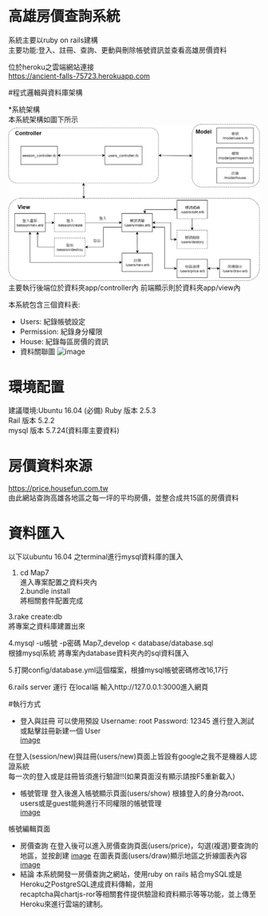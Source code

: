 # 高雄房價查詢系統
系統主要以ruby on rails建構  
主要功能:登入、註冊、查詢、更動與刪除帳號資訊並查看高雄房價資料 

位於heroku之雲端網站連接  
https://ancient-falls-75723.herokuapp.com  

 
#程式邏輯與資料庫架構  

*系統架構  
本系統架構如圖下所示
![image](https://github.com/linyoyoz/HHS/blob/master/image/system.png)
主要執行後端位於資料夾app/controller內
前端顯示則於資料夾app/view內

本系統包含三個資料表:  

* Users:
紀錄帳號設定
* Permission:
紀錄身分權限  
* House:
紀錄每區房價的資訊  
* 資料關聯圖
![image](https://github.com/linyoyoz/HHS/blob/master/table.png)
# 環境配置  

建議環境:Ubuntu 16.04
(必備)
Ruby 版本 2.5.3  
Rail 版本 5.2.2  
mysql 版本 5.7.24(資料庫主要資料)  

# 房價資料來源  
https://price.housefun.com.tw  
由此網站查詢高雄各地區之每一坪的平均房價，並整合成共15區的房價資料  

# 資料匯入

以下以ubuntu 16.04 之terminal進行mysql資料庫的匯入
1. cd Map7  
進入專案配置之資料夾內  
2.bundle install  
將相關套件配置完成  

3.rake create:db  
將專案之資料庫建置出來  

4.mysql -u帳號 -p密碼 Map7_develop < database/database.sql  
根據mysql系統 將專案內database資料夾內的sql資料匯入   

5.打開config/database.yml這個檔案，根據mysql帳號密碼修改16,17行

6.rails server
運行 在local端 輸入http://127.0.0.1:3000進入網頁



#執行方式
* 登入與註冊
可以使用預設 Username: root Password: 12345 進行登入測試  
或點擊註冊新建一個 User  
[image](https://github.com/linyoyoz/HHS/blob/master/image/login.png)

在登入(session/new)與註冊(users/new)頁面上皆設有google之我不是機器人認證系統  
每一次的登入或是註冊皆須進行驗證!!(如果頁面沒有顯示請按F5重新載入)  

* 帳號管理
登入後進入帳號顯示頁面(users/show)
根據登入的身分為root、users或是guest能夠進行不同權限的帳號管理  
[image](https://github.com/linyoyoz/HHS/blob/master/image/show.png)

帳號編輯頁面 

* 房價查詢
在登入後可以進入房價查詢頁面(users/price)，勾選(複選)要查詢的地區，並按創建
[image](https://github.com/linyoyoz/HHS/blob/master/image/choose.png)
在圖表頁面(users/draw)顯示地區之折線圖表內容
[image](https://github.com/linyoyoz/HHS/blob/master/image/draw.png)
* 結論
本系統開發一房價查詢之網站，使用ruby on rails 結合mySQL或是Heroku之PostgreSQL達成資料傳輸，並用  
recaptcha與chartjs-ror等相關套件提供驗證和資料顯示等等功能，並上傳至Heroku來進行雲端的建制。  
 
